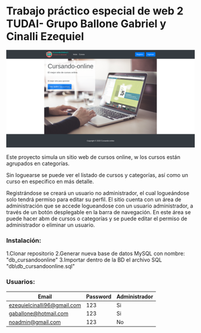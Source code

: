 # Trabajo práctico especial de web 2 TUDAI- Grupo Ballone Gabriel y Cinalli Ezequiel

![screenshot](images/screenshot.png)

Este proyecto simula un sitio web de cursos online, w los cursos están agrupados en categorías.

Sin loguearse se puede ver el listado de cursos y categorías, así como un curso en especifico en más detalle.

Registrándose se creará un usuario no administrador, el cual logueándose solo tendrá permiso para editar su perfil.
El sitio cuenta con un área de administración que se accede logueandose con un usuario administrador, a través de un botón desplegable en la barra de navegación. En este área se puede hacer abm de cursos o categorías y se puede editar el permiso de administrador o eliminar un usuario.

### Instalación:

1.Clonar repositorio
2.Generar nueva base de datos MySQL con nombre: "db_cursandoonline"
3.Importar dentro de la BD el archivo SQL "db\db_cursandoonline.sql"

### Usuarios:

| Email                       | Password | Administrador |
| --------------------------- | -------- | ------------- |
| ezequielcinalli96@gmail.com | 123      | Si            |
| gaballone@hotmail.com       | 123      | Si            |
| noadmin@gmail.com           | 123      | No            |
